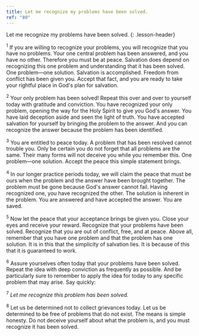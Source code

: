```yaml
---
title: Let me recognize my problems have been solved.
ref: "80"
---
```


Let me recognize my problems have been solved.
{: .lesson-header}

<sup>1</sup> If you are willing to recognize your problems, you will
recognize that you have no problems. Your one central problem has been
answered, and you have no other. Therefore you must be at peace.
Salvation does depend on recognizing this one problem and understanding
that it has been solved. One problem—one solution. Salvation is
accomplished. Freedom from conflict has been given you. Accept that
fact, and you are ready to take your rightful place in God's plan for
salvation.

<sup>2</sup> Your only problem has been solved! Repeat this over and
over to yourself today with gratitude and conviction. You have
recognized your only problem, opening the way for the Holy Spirit to
give you God's answer. You have laid deception aside and seen the light
of truth. You have accepted salvation for yourself by bringing the
problem to the answer. And you can recognize the answer because the
problem has been identified.

<sup>3</sup> You are entitled to peace today. A problem that has been
resolved cannot trouble you. Only be certain you do not forget that all
problems are the same. Their many forms will not deceive you while you
remember this. One problem—one solution. Accept the peace this simple
statement brings.

<sup>4</sup> In our longer practice periods today, we will claim the
peace that must be ours when the problem and the answer have been
brought together. The problem must be gone because God's answer cannot
fail. Having recognized one, you have recognized the other. The solution
is inherent in the problem. You are answered and have accepted the
answer. You are saved.

<sup>5</sup> Now let the peace that your acceptance brings be given you.
Close your eyes and receive your reward. Recognize that your problems
have been solved. Recognize that you are out of conflict, free, and at
peace. Above all, remember that you have one problem and that the
problem has one solution. It is in this that the simplicity of salvation
lies. It is because of this that it is guaranteed to work.

<sup>6</sup> Assure yourselves often today that your problems have been
solved. Repeat the idea with deep conviction as frequently as possible.
And be particularly sure to remember to apply the idea for today to any
specific problem that may arise. Say quickly:

<sup>7</sup> *Let me recognize this problem has been solved.*  

<sup>8</sup> Let us be determined not to collect grievances today. Let
us be determined to be free of problems that do not exist. The means is
simple honesty. Do not deceive yourself about what the problem is, and
you must recognize it has been solved.

